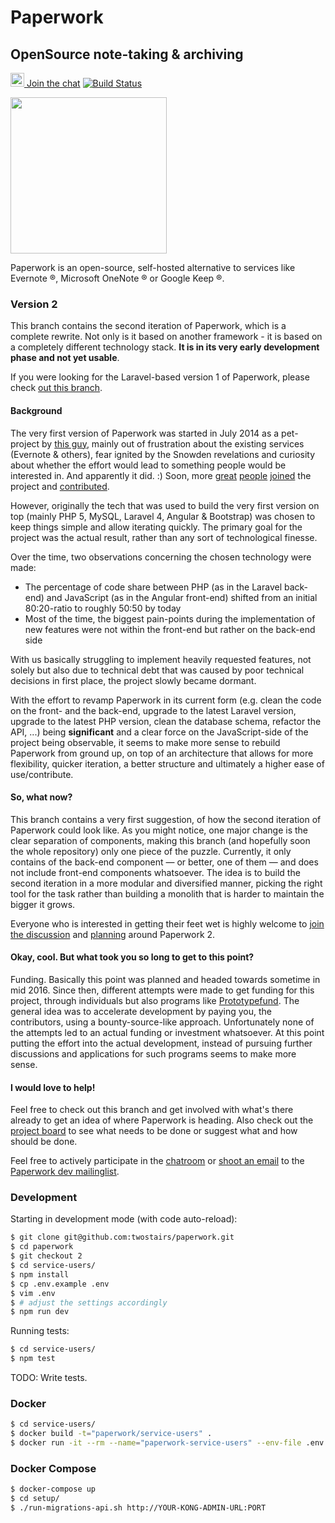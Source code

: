 Paperwork
=========

## OpenSource note-taking & archiving

[<img src="https://about.riot.im/wp-content/themes/riot/img/tiny-riot.svg" width="22"/> Join the chat](https://riot.im/app/#/room/#paperwork:matrix.org)
[![Build Status](https://travis-ci.org/twostairs/paperwork.svg?branch=2)](https://travis-ci.org/twostairs/paperwork)

<img src="https://raw.githubusercontent.com/twostairs/paperwork/master/paperwork-logo.png" width="250"/>

Paperwork is an open-source, self-hosted alternative to services like Evernote ®, Microsoft OneNote ® or Google Keep ®.

### Version 2

This branch contains the second iteration of Paperwork, which is a complete rewrite. Not only is it based on another framework - it is based on a completely different technology stack. **It is in its very early development phase and not yet usable**.

If you were looking for the Laravel-based version 1 of Paperwork, please check [out this branch](https://github.com/twostairs/paperwork/tree/1).

#### Background

The very first version of Paperwork was started in July 2014 as a pet-project by [this guy](https://twitter.com/mrusme), mainly out of frustration about the existing services (Evernote & others), fear ignited by the Snowden revelations and curiosity about whether the effort would lead to something people would be interested in. And apparently it did. :) Soon, more [great](https://github.com/Liongold) [people](https://github.com/joshlemer) [joined](https://github.com/JamborJan) the project and [contributed](https://github.com/twostairs/paperwork/graphs/contributors).

However, originally the tech that was used to build the very first version on top (mainly PHP 5, MySQL, Laravel 4, Angular & Bootstrap) was chosen to keep things simple and allow iterating quickly. The primary goal for the project was the actual result, rather than any sort of technological finesse.

Over the time, two observations concerning the chosen technology were made:

- The percentage of code share between PHP (as in the Laravel back-end) and JavaScript (as in the Angular front-end) shifted from an initial 80:20-ratio to roughly 50:50 by today
- Most of the time, the biggest pain-points during the implementation of new features were not within the front-end but rather on the back-end side

With us basically struggling to implement heavily requested features, not solely but also due to technical debt that was caused by poor technical decisions in first place, the project slowly became dormant.

With the effort to revamp Paperwork in its current form (e.g. clean the code on the front- and the back-end, upgrade to the latest Laravel version, upgrade to the latest PHP version, clean the database schema, refactor the API, ...) being **significant** and a clear force on the JavaScript-side of the project being observable, it seems to make more sense to rebuild Paperwork from ground up, on top of an architecture that allows for more flexibility, quicker iteration, a better structure and ultimately a higher ease of use/contribute.

#### So, what now?

This branch contains a very first suggestion, of how the second iteration of Paperwork could look like. As you might notice, one major change is the clear separation of components, making this branch (and hopefully soon the whole repository) only one piece of the puzzle. Currently, it only contains of the back-end component — or better, one of them — and does not include front-end components whatsoever. The idea is to build the second iteration in a more modular and diversified manner, picking the right tool for the task rather than building a monolith that is harder to maintain the bigger it grows.

Everyone who is interested in getting their feet wet is highly welcome to [join the discussion](https://riot.im/app/#/room/#paperwork:matrix.org) and [planning](https://github.com/twostairs/paperwork/projects/1?) around Paperwork 2.

#### Okay, cool. But what took you so long to get to this point?

Funding. Basically this point was planned and headed towards sometime in mid 2016. Since then, different attempts were made to get funding for this project, through individuals but also programs like [Prototypefund](https://prototypefund.de). The general idea was to accelerate development by paying you, the contributors, using a bounty-source-like approach. Unfortunately none of the attempts led to an actual funding or investment whatsoever. At this point putting the effort into the actual development, instead of pursuing further discussions and applications for such programs seems to make more sense.

#### I would love to help!

Feel free to check out this branch and get involved with what's there already to get an idea of where Paperwork is heading. Also check out the [project board](https://github.com/twostairs/paperwork/projects/1) to see what needs to be done or suggest what and how should be done.

Feel free to actively participate in the [chatroom](https://riot.im/app/#/room/#paperwork:matrix.org) or [shoot an email](mailto:paperwork-dev@googlegroups.com) to the [Paperwork dev mailinglist](https://groups.google.com/forum/#!forum/paperwork-dev).

### Development

Starting in development mode (with code auto-reload):

```bash
$ git clone git@github.com:twostairs/paperwork.git
$ cd paperwork
$ git checkout 2
$ cd service-users/
$ npm install
$ cp .env.example .env
$ vim .env
$ # adjust the settings accordingly
$ npm run dev
```

Running tests:

```bash
$ cd service-users/
$ npm test
```

TODO: Write tests.

### Docker

```bash
$ cd service-users/
$ docker build -t="paperwork/service-users" .
$ docker run -it --rm --name="paperwork-service-users" --env-file .env paperwork/service-users
```

### Docker Compose

```bash
$ docker-compose up
$ cd setup/
$ ./run-migrations-api.sh http://YOUR-KONG-ADMIN-URL:PORT
```
